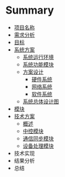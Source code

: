 # Summary

* [项目名称](README.md)
* [需求分析](1xu-qiu-fen-xi.md)
* [目标](mu-biao.md)
* [系统方案](xi-tong-fang-an.md)
  * [系统运行环境](xi-tong-fang-an/xi-tong-yun-xing-huan-jing.md)
  * [系统功能模块](xi-tong-fang-an/xi-tong-gong-neng-mo-kuai.md)
  * [方案设计](xi-tong-fang-an/fang-an-she-ji.md)
    * [硬件系统](xi-tong-fang-an/fang-an-she-ji/ying-jian-xi-tong.md)
    * [网络系统](xi-tong-fang-an/fang-an-she-ji/wang-luo-xi-tong.md)
    * [软件系统](xi-tong-fang-an/fang-an-she-ji/ruan-jian-xi-tong.md)
  * [系统总体设计图](xi-tong-fang-an/xi-tong-zong-ti-she-ji-tu.md)
* [模块](mo-kuai.md)
* [技术方案](ji-zhu-fang-an.md)
  * [概述](ji-zhu-fang-an/gai-shu.md)
  * [中控模块](ji-zhu-fang-an/zhong-kong-mo-kuai.md)
  * [通信同步模块](ji-zhu-fang-an/tong-xin-tong-bu-mo-kuai.md)
  * [设备处理模块](ji-zhu-fang-an/she-bei-chu-li-mo-kuai.md)
* 技术实现
* 结果分析
* 总结

